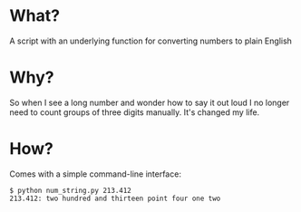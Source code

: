 # What?

A script with an underlying function for converting numbers to plain English

# Why?

So when I see a long number and wonder how to say it out loud I no longer need to count groups of three digits manually.  It's changed my life.

# How?

Comes with a simple command-line interface:

```
$ python num_string.py 213.412
213.412: two hundred and thirteen point four one two
```

